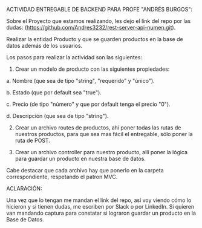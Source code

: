 ACTIVIDAD ENTREGABLE DE BACKEND PARA PROFE "ANDRÉS BURGOS":

Sobre el Proyecto que estamos realizando, les dejo el link del repo por las dudas: (https://github.com/Andres3232/rest-server-api-numen.git).

Realizar la entidad Producto y que se guarden productos en la base de datos además de los usuarios.


Los pasos para realizar la actividad son las siguientes:

1.	Crear un modelo de producto con las siguientes propiedades:

a.	Nombre (que sea de tipo "string", "requerido" y "único").

b.	Estado (que por default sea "true").

c.	Precio (de tipo "número" y que por default tenga el precio "0").

d.	Descripción (que sea de tipo "string").


2.	Crear un archivo routes de productos, ahí poner todas las rutas de nuestros productos, para que sea mas fácil el entregable, sólo poner la ruta de POST.


3.	Crear un archivo controller para nuestro producto, allí poner la lógica para guardar un producto en nuestra base de datos.


Cabe destacar que cada archivo hay que ponerlo en la carpeta correspondiente, respetando el patron MVC.


ACLARACIÓN:

Una vez que lo tengan me mandan el link del repo, así voy viendo cómo lo hicieron y si tienen dudas, me escriben por Slack o por LinkedIn.
Si quieren van mandando captura para constatar si lograron guardar un producto en la Base de Datos.

